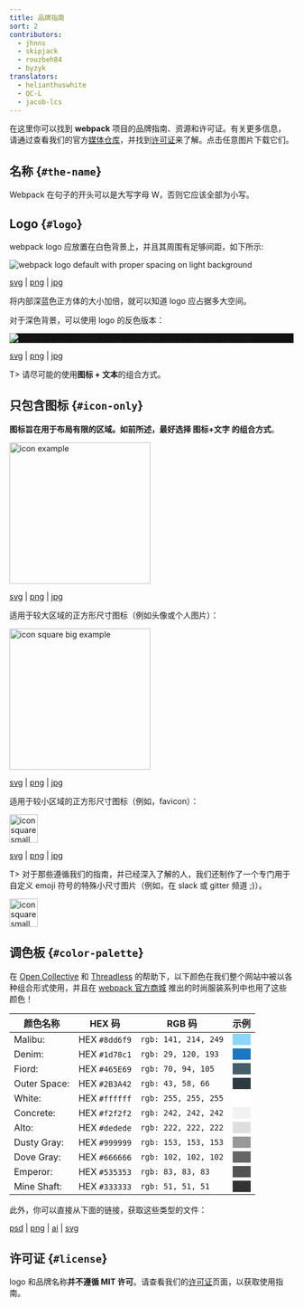 ```yaml
---
title: 品牌指南
sort: 2
contributors:
  - jhnns
  - skipjack
  - rouzbeh84
  - byzyk
translators:
  - helianthuswhite
  - QC-L
  - jacob-lcs
---
```


在这里你可以找到 **webpack** 项目的品牌指南、资源和许可证。有关更多信息，请通过查看我们的官方[媒体仓库](https://github.com/webpack/media)，并找到[许可证](https://github.com/webpack/media/blob/master/LICENSE)来了解。点击任意图片下载它们。

## 名称 {`#the-name`}

Webpack 在句子的开头可以是大写字母 W，否则它应该全部为小写。

## Logo {`#logo`}

webpack logo 应放置在白色背景上，并且其周围有足够间距，如下所示:

<img src="https://raw.githubusercontent.com/webpack/media/master/logo/logo-on-white-bg.png" alt="webpack logo default with proper spacing on light background" />

[svg](https://github.com/webpack/media/blob/master/logo/logo-on-white-bg.svg) | [png](https://github.com/webpack/media/blob/master/logo/logo-on-white-bg.png) | [jpg](https://github.com/webpack/media/blob/master/logo/logo-on-white-bg.jpg)

将内部深蓝色正方体的大小加倍，就可以知道 logo 应占据多大空间。

对于深色背景，可以使用 logo 的反色版本：

<div style="display: block; background: #111;">
  <img src="https://raw.githubusercontent.com/webpack/media/master/logo/logo-on-dark-bg.png" alt="webpack logo default with proper spacing on light background" />
</div>

[svg](https://github.com/webpack/media/blob/master/logo/logo-on-dark-bg.svg) | [png](https://github.com/webpack/media/blob/master/logo/logo-on-dark-bg.png) | [jpg](https://github.com/webpack/media/blob/master/logo/logo-on-dark-bg.jpg)

T> 请尽可能的使用**图标 + 文本**的组合方式。

## 只包含图标 {`#icon-only`}

**图标旨在用于布局有限的区域。如前所述，最好选择 图标+文字 的组合方式**。

<img src="https://raw.githubusercontent.com/webpack/media/master/logo/icon.png" width="250" alt="icon example">

[svg](https://github.com/webpack/media/blob/master/logo/icon.svg) | [png](https://github.com/webpack/media/blob/master/logo/icon.png) | [jpg](https://github.com/webpack/media/blob/master/logo/icon.jpg)

适用于较大区域的正方形尺寸图标（例如头像或个人图片）：

<img src="https://raw.githubusercontent.com/webpack/media/master/logo/icon-square-big.png" width="250" alt="icon square big example">

[svg](https://github.com/webpack/media/blob/master/logo/icon-square-big.svg) | [png](https://github.com/webpack/media/blob/master/logo/icon-square-big.png) | [jpg](https://github.com/webpack/media/blob/master/logo/icon-square-big.jpg)

适用于较小区域的正方形尺寸图标（例如，favicon）：

<img src="https://raw.githubusercontent.com/webpack/media/master/logo/icon-square-small.png" width="50" alt="icon square small example">

[svg](https://github.com/webpack/media/blob/master/logo/icon-square-small.svg) | [png](https://github.com/webpack/media/blob/master/logo/icon-square-small.png) | [jpg](https://github.com/webpack/media/blob/master/logo/icon-square-small.jpg)

T> 对于那些遵循我们的指南，并已经深入了解的人，我们还制作了一个专门用于自定义 emoji 符号的特殊小尺寸图片（例如，在 slack 或 gitter 频道 ;)）。

<img src="/assets/icon-square-small-slack.png" width="50" alt="icon square small example">

## 调色板 {`#color-palette`}

在 [Open Collective](https://opencollective.com/) 和 [Threadless](https://medium.com/u/840563ee2a56) 的帮助下，以下颜色在我们整个网站中被以各种组合形式使用，并且在 [webpack 官方商城](https://webpack.threadless.com/collections/the-final-release-collection/) 推出的时尚服装系列中也用了这些颜色！

| 颜色名称    | HEX 码      | RGB 码              | 示例 |
| ------------ | ------------- | -------------------- | ---------------------------------------------------- |
| Malibu:      | HEX `#8dd6f9` | `rgb: 141, 214, 249` | <div style="background-color: #8dd6f9;">&nbsp;</div> |
| Denim:       | HEX `#1d78c1` | `rgb: 29, 120, 193`  | <div style="background-color: #1d78c1;">&nbsp;</div> |
| Fiord:       | HEX `#465E69` | `rgb: 70, 94, 105`   | <div style="background-color: #465E69;">&nbsp;</div> |
| Outer Space: | HEX `#2B3A42` | `rgb: 43, 58, 66`    | <div style="background-color: #2B3A42;">&nbsp;</div> |
| White:       | HEX `#ffffff` | `rgb: 255, 255, 255` | <div style="background-color: #ffffff;">&nbsp;</div> |
| Concrete:    | HEX `#f2f2f2` | `rgb: 242, 242, 242` | <div style="background-color: #f2f2f2;">&nbsp;</div> |
| Alto:        | HEX `#dedede` | `rgb: 222, 222, 222` | <div style="background-color: #dedede;">&nbsp;</div> |
| Dusty Gray:  | HEX `#999999` | `rgb: 153, 153, 153` | <div style="background-color: #999999;">&nbsp;</div> |
| Dove Gray:   | HEX `#666666` | `rgb: 102, 102, 102` | <div style="background-color: #666666;">&nbsp;</div> |
| Emperor:     | HEX `#535353` | `rgb: 83, 83, 83`    | <div style="background-color: #535353;">&nbsp;</div> |
| Mine Shaft:  | HEX `#333333` | `rgb: 51, 51, 51`    | <div style="background-color: #333333;">&nbsp;</div> |

此外，你可以直接从下面的链接，获取这些类型的文件：

[psd](https://raw.githubusercontent.com/webpack/media/master/design/webpack-palette.psd) | [png](https://raw.githubusercontent.com/webpack/media/master/design/webpack-palette.png)
| [ai](https://raw.githubusercontent.com/webpack/media/master/design/webpack-palette.ai) | [svg](https://raw.githubusercontent.com/webpack/media/master/design/webpack-palette.svg)

## 许可证 {`#license`}

logo 和品牌名称**并不遵循 MIT 许可**。请查看我们的[许可证](https://github.com/webpack/media/blob/master/LICENSE)页面，以获取使用指南。
